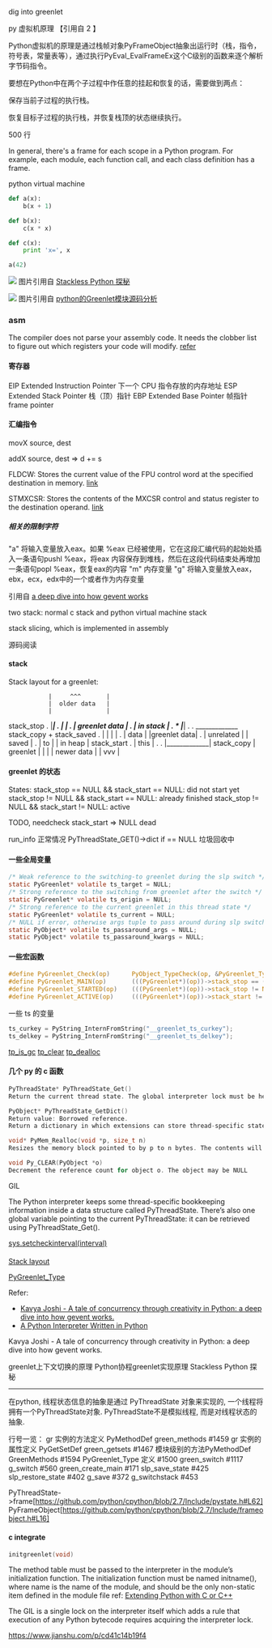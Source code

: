 dig into greenlet


py 虚拟机原理 【引用自 2 】

Python虚拟机的原理是通过栈帧对象PyFrameObject抽象出运行时（栈，指令，符号表，常量表等），通过执行PyEval_EvalFrameEx这个C级别的函数来逐个解析字节码指令。



要想在Python中在两个子过程中作任意的挂起和恢复的话，需要做到两点：

保存当前子过程的执行栈。

恢复目标子过程的执行栈，并恢复栈顶的状态继续执行。



500 行

In general, there's a frame for each scope in a Python program. For example, each module, each function call, and each class definition has a frame.

python virtual machine

```python
def a(x):
    b(x + 1)

def b(x):
    c(x * x)

def c(x):
    print 'x=', x

a(42)
```

![](./python-stack.png)
图片引用自 [Stackless Python 探秘][]

![](./stack.png)
图片引用自 [python的Greenlet模块源码分析][]

### asm
The compiler does not parse your assembly code. It needs the clobber list to figure out which registers your code will modify. [refer](https://stackoverflow.com/questions/26191261/extended-asm-in-gcc-asm-operand-has-impossible-constraints)

#### 寄存器
EIP Extended Instruction Pointer 下一个 CPU 指令存放的内存地址
ESP Extended Stack Pointer 栈（顶）指针
EBP Extended Base Pointer  帧指针  frame pointer

#### 汇编指令
movX source, dest

addX source, dest => d += s

FLDCW: Stores the current value of the FPU control word at the specified destination in memory. [link](https://www.felixcloutier.com/x86/fstcw:fnstcw)

STMXCSR: Stores the contents of the MXCSR control and status register to the destination operand. [link](https://www.felixcloutier.com/x86/stmxcsr)

##### 相关的限制字符
"a" 将输入变量放入eax。如果 %eax 已经被使用，它在这段汇编代码的起始处插入一条语句pushl %eax，将eax 内容保存到堆栈，然后在这段代码结束处再增加一条语句popl %eax，恢复eax的内容
"m" 内存变量
"g" 将输入变量放入eax，ebx，ecx，edx中的一个或者作为内存变量


引用自 [a deep dive into how gevent works][]

two stack: normal c stack and python virtual machine stack

stack slicing, which is implemented in assembly


源码阅读

#### stack
Stack layout for a greenlet:

               |     ^^^       |
               |  older data   |
               |               |
  stack_stop . |_______________|
        .      |               |
        .      | greenlet data |
        .      |   in stack    |
        .    * |_______________| . .  _____________  stack_copy + stack_saved
        .      |               |     |             |
        .      |     data      |     |greenlet data|
        .      |   unrelated   |     |    saved    |
        .      |      to       |     |   in heap   |
 stack_start . |     this      | . . |_____________| stack_copy
               |   greenlet    |
               |               |
               |  newer data   |
               |     vvv       |


#### greenlet 的状态
States:
  stack_stop == NULL && stack_start == NULL:  did not start yet
  stack_stop != NULL && stack_start == NULL:  already finished
  stack_stop != NULL && stack_start != NULL:  active

TODO, needcheck
stack_start => NULL dead

run_info
正常情况 PyThreadState_GET()->dict
if == NULL 垃圾回收中


#### 一些全局变量
```c
/* Weak reference to the switching-to greenlet during the slp switch */
static PyGreenlet* volatile ts_target = NULL;
/* Strong reference to the switching from greenlet after the switch */
static PyGreenlet* volatile ts_origin = NULL;
/* Strong reference to the current greenlet in this thread state */
static PyGreenlet* volatile ts_current = NULL;
/* NULL if error, otherwise args tuple to pass around during slp switch */
static PyObject* volatile ts_passaround_args = NULL;
static PyObject* volatile ts_passaround_kwargs = NULL;
```

#### 一些宏函数

```c
#define PyGreenlet_Check(op)      PyObject_TypeCheck(op, &PyGreenlet_Type)
#define PyGreenlet_MAIN(op)       (((PyGreenlet*)(op))->stack_stop == (char*) -1)
#define PyGreenlet_STARTED(op)    (((PyGreenlet*)(op))->stack_stop != NULL)
#define PyGreenlet_ACTIVE(op)     (((PyGreenlet*)(op))->stack_start != NULL)
```

一些 ts 的变量
```c
ts_curkey = PyString_InternFromString("__greenlet_ts_curkey");
ts_delkey = PyString_InternFromString("__greenlet_ts_delkey");
```

[tp_is_gc](https://docs.python.org/2/c-api/typeobj.html#c.PyTypeObject.tp_is_gc)
[tp_clear](https://docs.python.org/2/c-api/typeobj.html#c.PyTypeObject.tp_clear)
[tp_dealloc](https://docs.python.org/2/c-api/typeobj.html#c.PyTypeObject.tp_dealloc)



#### 几个 py 的 c 函数
```c
PyThreadState* PyThreadState_Get()
Return the current thread state. The global interpreter lock must be held. When the current thread state is NULL, this issues a fatal error (so that the caller needn’t check for NULL).

PyObject* PyThreadState_GetDict()
Return value: Borrowed reference.
Return a dictionary in which extensions can store thread-specific state information. 

void* PyMem_Realloc(void *p, size_t n)
Resizes the memory block pointed to by p to n bytes. The contents will be unchanged to the minimum of the old and the new sizes.

void Py_CLEAR(PyObject *o)
Decrement the reference count for object o. The object may be NULL
```

GIL

The Python interpreter keeps some thread-specific bookkeeping information inside a data structure called PyThreadState. There’s also one global variable pointing to the current PyThreadState: it can be retrieved using PyThreadState_Get().

[sys.setcheckinterval(interval)](https://docs.python.org/2.7/library/sys.html#sys.setcheckinterval)



#### 

[Stack layout](https://github.com/python-greenlet/greenlet/blob/master/greenlet.c#L15)

[PyGreenlet_Type](https://github.com/python-greenlet/greenlet/blob/master/greenlet.c#L1500)


Refer:
- [Kavya Joshi - A tale of concurrency through creativity in Python: a deep dive into how gevent works.][a deep dive into how gevent works]
- [A Python Interpreter Written in Python]






Kavya Joshi - A tale of concurrency through creativity in Python: a deep dive into how gevent works.

greenlet上下文切换的原理
Python协程greenlet实现原理
Stackless Python 探秘



----

在python, 线程状态信息的抽象是通过 PyThreadState 对象来实现的, 一个线程将拥有一个PyThreadState对象. PyThreadState不是模拟线程, 而是对线程状态的抽象.

行号一览：
gr 实例的方法定义 PyMethodDef green_methods #1459
gr 实例的属性定义 PyGetSetDef green_getsets #1467
模块级别的方法PyMethodDef GreenMethods #1594
PyGreenlet_Type 定义 #1500
green_switch #1117
g_switch #560
green_create_main #171
slp_save_state #425
slp_restore_state #402
g_save #372
g_switchstack #453

PyThreadState->frame[https://github.com/python/cpython/blob/2.7/Include/pystate.h#L62]
PyFrameObject[https://github.com/python/cpython/blob/2.7/Include/frameobject.h#L16]



#### c integrate

```c
initgreenlet(void) 
```
The method table must be passed to the interpreter in the module’s initialization function. The initialization function must be named initname(), where name is the name of the module, and should be the only non-static item defined in the module file ref: [Extending Python with C or C++][]



The GIL is a single lock on the interpreter itself which adds a rule that execution of any Python bytecode requires acquiring the interpreter lock. 




[a deep dive into how gevent works]: https://www.youtube.com/watch?v=GunMToxbE0E&t=128s
[A Python Interpreter Written in Python]: https://www.aosabook.org/en/500L/a-python-interpreter-written-in-python.html
[Anjana Vakil - Exploring Python Bytecode]: https://www.youtube.com/watch?v=GNPKBICTF2w
[Coroutines, event loops, and the history of Python generators]: https://www.youtube.com/watch?v=b7R3-_ViNxk
[Stackless Python 探秘]: https://www.shymonk.com/posts/2016/06/stackless-python-tan-mi/
[python的Greenlet模块源码分析]: http://rootk.com/post/python-greenlet.html
[GCC在C语言中内嵌汇编 asm __volatile__]: https://blog.csdn.net/pbymw8iwm/article/details/8227839
[Review of assembly language]: http://www.scs.stanford.edu/nyu/04fa/notes/l2.pdf
[python协程的实现（greenlet源码分析）]: https://blog.csdn.net/fjslovejhl/article/details/38824963
[2. Defining New Types]: https://docs.python.org/2/extending/newtypes.html
[Extending Python with C or C++]: https://docs.python.org/2.7/extending/extending.html#the-module-s-method-table-and-initialization-function
[Python内核阅读(九): 虚拟机框架]: https://www.hongweipeng.com/index.php/archives/1233/
[Linux 中 x86 的内联汇编]: https://www.ibm.com/developerworks/cn/linux/sdk/assemble/inline/index.html
[Thread State and the Global Interpreter Lock]: https://docs.python.org/2.7/c-api/init.html#thread-state-and-the-global-interpreter-lock
[Python GIL 多线程机制 （C source code)]: https://www.cnblogs.com/lxk613/p/4858818.html

https://www.jianshu.com/p/cd41c14b19f4
